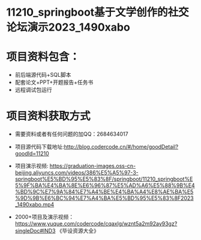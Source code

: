 #  11210_springboot基于文学创作的社交论坛演示2023_1490xabo
 
# 项目资料包含：
* 前后端源代码+SQL脚本
* 配套论文+PPT+开题报告+任务书
* 远程调试包运行

# 项目资料获取方式
* 需要资料或者有任何问题的加QQ：2684634017
* 项目源代码下载地址:http://blog.codercode.cn/#/home/goodDetail?goodId=11210

* 项目演示视频:  https://graduation-images.oss-cn-beijing.aliyuncs.com/videos/386%E5%A5%97-3-springboot%E5%BD%95%E5%83%8F/springboot/11210_springboot%E5%9F%BA%E4%BA%8E%E6%96%87%E5%AD%A6%E5%88%9B%E4%BD%9C%E7%9A%84%E7%A4%BE%E4%BA%A4%E8%AE%BA%E5%9D%9B%E6%BC%94%E7%A4%BA%E5%BD%95%E5%83%8F2023_1490xabo.mp4



* 2000+项目及演示视频：https://www.yuque.com/codercode/cqaxlg/wznt5a2m92ay93gz?singleDoc#lND3 《毕设资源大全》





